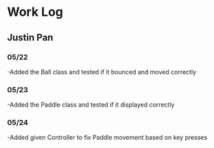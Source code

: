 # Work Log

## Justin Pan

### 05/22

-Added the Ball class and tested if it bounced and moved correctly

### 05/23

-Added the Paddle class and tested if it displayed correctly

### 05/24

-Added given Controller to fix Paddle movement based on key presses


